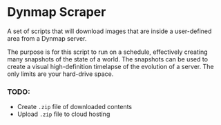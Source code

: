 # Dynmap Scraper
A set of scripts that will download images that are inside a user-defined area from a Dynmap server.

The purpose is for this script to run on a schedule, effectively creating many snapshots of the state of a world. The snapshots can be used to create a visual high-definition timelapse of the evolution of a server. The only limits are your hard-drive space.

### TODO:
* Create `.zip` file of downloaded contents
* Upload `.zip` file to cloud hosting
